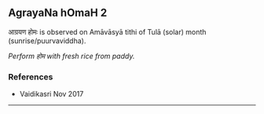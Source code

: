 ## AgrayaNa hOmaH 2
आग्रयण होमः is observed on Amāvāsyā tithi of Tulā (solar) month (sunrise/puurvaviddha).

_Perform होम with fresh rice from paddy._
### References
* Vaidikasri Nov 2017


---
